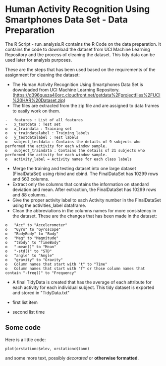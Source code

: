 # Human Activity Recognition Using Smartphones Data Set - Data Preparation #

The R Script - run_analysis.R contains the R Code on the data preparation. It contains the code to download the dataset from UCI Machine Learning Repository and the process of cleaning the dataset. This tidy data can be used later for analysis purposes.

These are the steps that has been used based on the requirements of the assignment for cleaning the dataset:

-	The Human Activity Recognition Using Smartphones Data Set is downloaded from UCI Machine Learning Repository. (https://d396qusza40orc.cloudfront.net/getdata%2Fprojectfiles%2FUCI%20HAR%20Dataset.zip)
-	The files are extracted from the zip file and are assigned to data frames to easily work on them.
 ```
-	features : List of all features
-	x_testdata : Test set
o	x_traindata : Training set
o	y_traindatalabel : Training labels
o	y_testdatalabel : Test labels
o	subject_testdata : Contains the details of 9 subjects who performed the activity for each window sample. 
o	subject_traindata : Contains the details of 21 subjects who performed the activity for each window sample. 
o	activity_label = Activity names for each class labels
 ```
-	Merge the training and testing dataset into one large dataset (FinalDataSet) using rbind and cbind. The FinalDataSet has 10299 rows and 563 columns.
-	Extract only the columns that contains the information on standard deviation and mean. After extraction, the FinalDataSet has 10299 rows and 88 columns.
-	Give the proper activity label to each Activity number in the FinalDataSet using the activities_label dataframe.
-	Clean the abbreviations in the columns names for more consistency in the dataset. These are the changes that has been made in the dataset:
 ```
o	"Acc" to "Accelerometer"
o	"Gyro" to "Gyroscope"
o	"BodyBody" to "Body"
o	"Mag" to "Magnitude"
o	"tBody" to "TimeBody"
o	"-mean()" to "Mean"
o	"-std()" to "STD"
o	"angle" to "Angle"
o	"gravity" to "Gravity"
o	Column names that start with "t" to "Time"
o	Column names that start with "f" or those column names that contain "-freq()" to "Frequency"
 ```
-	A final TidyData is created that has the average of each attribute for each activity for each individual subject. This tidy dataset is exported and stored in "TidyData.txt"

- first list item
- second list time

## Some code ##

Here is a little code:

 ```
 plot(orstationc$elev, orstationc$tann)
 ```
and some more text, possibly *decorated* or **otherwise formatted**.









